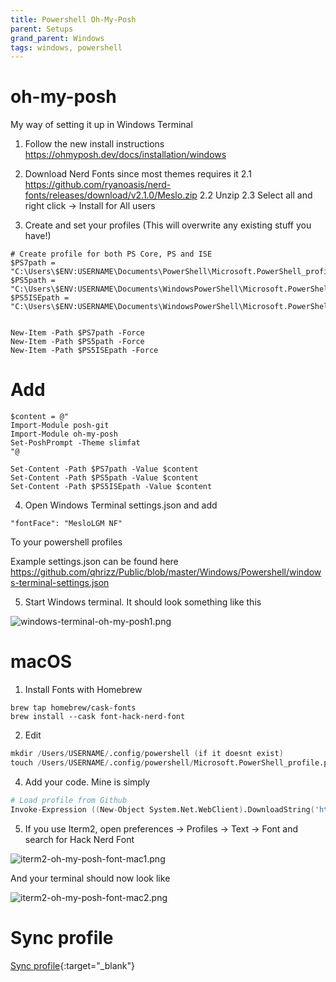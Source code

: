 ```yaml
---
title: Powershell Oh-My-Posh
parent: Setups
grand_parent: Windows
tags: windows, powershell
---
```


# oh-my-posh
My way of setting it up in Windows Terminal

1. Follow the new install instructions https://ohmyposh.dev/docs/installation/windows

2. Download Nerd Fonts since most themes requires it
2.1 https://github.com/ryanoasis/nerd-fonts/releases/download/v2.1.0/Meslo.zip 
2.2 Unzip
2.3 Select all and right click -> Install for All users

3. Create and set your profiles (This will overwrite any existing stuff you have!)

```
# Create profile for both PS Core, PS and ISE
$PS7path = "C:\Users\$ENV:USERNAME\Documents\PowerShell\Microsoft.PowerShell_profile.ps1"
$PS5path = "C:\Users\$ENV:USERNAME\Documents\WindowsPowerShell\Microsoft.PowerShell_profile.ps1"
$PS5ISEpath = "C:\Users\$ENV:USERNAME\Documents\WindowsPowerShell\Microsoft.PowerShellISE_profile.ps1"


New-Item -Path $PS7path -Force
New-Item -Path $PS5path -Force
New-Item -Path $PS5ISEpath -Force
```

# Add

```
$content = @"
Import-Module posh-git
Import-Module oh-my-posh
Set-PoshPrompt -Theme slimfat
"@

Set-Content -Path $PS7path -Value $content
Set-Content -Path $PS5path -Value $content
Set-Content -Path $PS5ISEpath -Value $content
```
4. Open Windows Terminal settings.json and add 

```
"fontFace": "MesloLGM NF"
```

To your powershell profiles

Example settings.json can be found here https://github.com/qhrizz/Public/blob/master/Windows/Powershell/windows-terminal-settings.json

5. Start Windows terminal. It should look something like this

![windows-terminal-oh-my-posh1.png](windows-terminal-oh-my-posh1.png)

# macOS
1. Install Fonts with Homebrew

```
brew tap homebrew/cask-fonts
brew install --cask font-hack-nerd-font
```

2. Edit

```s
mkdir /Users/USERNAME/.config/powershell (if it doesnt exist)
touch /Users/USERNAME/.config/powershell/Microsoft.PowerShell_profile.ps1
```

4. Add your code. Mine is simply

```s
# Load profile from Github
Invoke-Expression ((New-Object System.Net.WebClient).DownloadString('https://raw.githubusercontent.com/qhrizz/Public/master/Windows/Powershell/Profile.ps1'))
```

5. If you use Iterm2, open preferences -> Profiles -> Text -> Font and search for Hack Nerd Font

![iterm2-oh-my-posh-font-mac1.png](iterm2-oh-my-posh-font-mac1.png)


And your terminal should now look like

![iterm2-oh-my-posh-font-mac2.png](iterm2-oh-my-posh-font-mac2.png)

# Sync profile
[Sync profile](/wiki/Windows/Setups/Powershell%20Sync%20profile/powershell-sync-profile.html){:target="_blank"}
